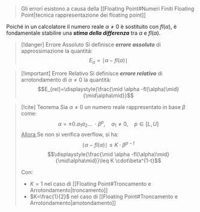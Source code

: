 > Gli errori esistono a causa della [[Floating Point#Numeri Finiti Floating Point|tecnica rappresentazione dei floating point]]

Poiché in un calcolatore il numero reale $\alpha\neq 0$ è sostituito con $fl(\alpha)$, è fondamentale stabilire una ***stima della differenza*** tra $\alpha$ e $fl(\alpha)$.

>[!danger] Errore Assoluto
>Si definisce ***errore assoluto*** di approssimazione la quantità:
>$$E_{\alpha}=\mid \alpha -fl(\alpha)\mid$$

>[!important] Errore Relativo
>Si definisce ***errore relativo*** di arrotondamento di $\alpha\neq0$ la quantità:
>$$E_{rel}=\displaystyle{\frac{\mid \alpha -fl(\alpha)\mid}{\mid\alpha\mid}}$$

>[!cite] Teorema
>Sia $\alpha\neq 0$ un numero reale rappresentato in base $\beta$ come:
>$$\alpha = \pm 0.a_{1}a_{2}\dots \ \cdot\beta^p, \quad a_{1}\neq 0, \quad p\in[L,U]$$
><u> Allora </u>
>Se non si verifica overflow, si ha:
>$$\mid\alpha-fl(\alpha)\mid\leq K\cdot\beta^{p-t}$$
>$$\displaystyle{\frac{\mid \alpha -fl(\alpha)\mid}{\mid\alpha\mid}}\leq K \cdot\beta^{1-t}$$
>
>Con:
>- $K=1$ nel caso di [[Floating Point#Troncamento e Arrotondamento|troncamento]]
>- $K=\frac{1}{2}$ nel caso di [[Floating Point#Troncamento e Arrotondamento|arrotondamento]]

